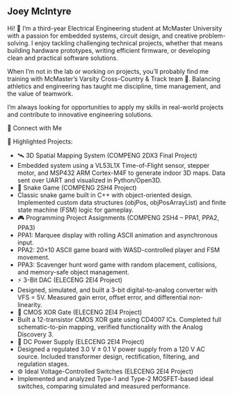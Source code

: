 ## Joey McIntyre

Hi! 👋 I’m a third-year Electrical Engineering student at McMaster University with a passion for embedded systems, circuit design, and creative problem-solving. I enjoy tackling challenging technical projects, whether that means building hardware prototypes, writing efficient firmware, or developing clean and practical software solutions.

When I’m not in the lab or working on projects, you’ll probably find me training with McMaster’s Varsity Cross-Country & Track team 🏃. Balancing athletics and engineering has taught me discipline, time management, and the value of teamwork.

I’m always looking for opportunities to apply my skills in real-world projects and contribute to innovative engineering solutions.

🔗 Connect with Me


📂 Highlighted Projects:

- 🛰️ 3D Spatial Mapping System (COMPENG 2DX3 Final Project)
 - Embedded system using a VL53L1X Time-of-Flight sensor, stepper motor, and MSP432 ARM Cortex-M4F to generate indoor 3D maps. Data sent over UART and visualized in Python/Open3D.
- 🐍 Snake Game (COMPENG 2SH4 Project)
 - Classic snake game built in C++ with object-oriented design. Implemented custom data structures (objPos, objPosArrayList) and finite state machine (FSM) logic for gameplay.
- 🎮 Programming Project Assignments (COMPENG 2SH4 – PPA1, PPA2, PPA3)
 - PPA1: Marquee display with rolling ASCII animation and asynchronous input.
 - PPA2: 20×10 ASCII game board with WASD-controlled player and FSM movement.
 - PPA3: Scavenger hunt word game with random placement, collisions, and memory-safe object management.
- ⚡ 3-Bit DAC (ELECENG 2EI4 Project)
 - Designed, simulated, and built a 3-bit digital-to-analog converter with VFS = 5V. Measured gain error, offset error, and differential non-linearity.
- 🔐 CMOS XOR Gate (ELECENG 2EI4 Project)
 - Built a 12-transistor CMOS XOR gate using CD4007 ICs. Completed full schematic-to-pin mapping, verified functionality with the Analog Discovery 3.
- 🔌 DC Power Supply (ELECENG 2EI4 Project)
 - Designed a regulated 3.0 V ± 0.1 V power supply from a 120 V AC source. Included transformer design, rectification, filtering, and regulation stages.
- ⚙️ Ideal Voltage-Controlled Switches (ELECENG 2EI4 Project)
 - Implemented and analyzed Type-1 and Type-2 MOSFET-based ideal switches, comparing simulated and measured performance.
